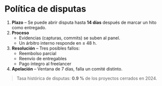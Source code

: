 # Política de disputas

1. **Plazo** – Se puede abrir disputa hasta **14 días** después de marcar un hito como entregado.  
2. **Proceso**  
   * Evidencias (capturas, commits) se suben al panel.  
   * Un árbitro interno responde en ≤ 48 h.  
3. **Resolución** – Tres posibles fallos:  
   * Reembolso parcial  
   * Reenvío de entregables  
   * Pago íntegro al freelancer  
4. **Apelación** – Ventana de 7 días, falla un comité distinto.

> Tasa histórica de disputas: **0.9 %** de los proyectos cerrados en 2024.
